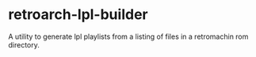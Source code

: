 # retroarch-lpl-builder
A utility to generate lpl playlists from a listing of files in a retromachin rom directory.
